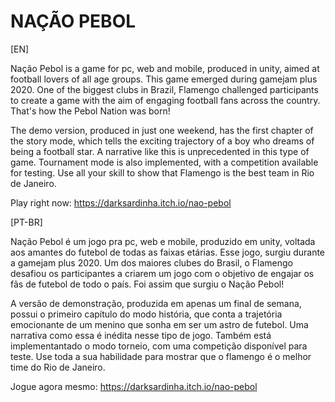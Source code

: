 # NAÇÃO PEBOL

[EN]

Nação Pebol is a game for pc, web and mobile, produced in unity, aimed at football lovers of all age groups.
This game emerged during gamejam plus 2020. One of the biggest clubs in Brazil, Flamengo challenged participants to create a game with the aim of engaging football fans across the country. That's how the Pebol Nation was born!

The demo version, produced in just one weekend, has the first chapter of the story mode, which tells the exciting trajectory of a boy who dreams of being a football star. A narrative like this is unprecedented in this type of game.
Tournament mode is also implemented, with a competition available for testing. Use all your skill to show that Flamengo is the best team in Rio de Janeiro.

Play right now: https://darksardinha.itch.io/nao-pebol

[PT-BR]

Nação Pebol é um jogo pra pc, web e mobile, produzido em unity, voltada aos amantes do futebol de todas as faixas etárias.
Esse jogo, surgiu durante a gamejam plus 2020. Um dos maiores clubes do Brasil, o Flamengo desafiou os participantes a criarem um jogo com o objetivo de engajar os fãs de futebol de todo o país. Foi assim que surgiu o Nação Pebol!

A versão de demonstração, produzida em apenas um final de semana, possui o primeiro capítulo do modo história, que conta a trajetória emocionante de um menino que sonha em ser um astro de futebol. Uma narrativa como essa é inédita nesse tipo de jogo.
Também está implementantado o modo torneio, com uma competição disponível para teste. Use toda a sua habilidade para mostrar que o flamengo é o melhor time do Rio de Janeiro.

Jogue agora mesmo: https://darksardinha.itch.io/nao-pebol
